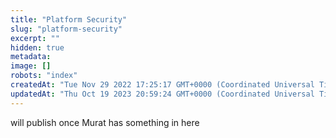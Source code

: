 ```yaml
---
title: "Platform Security"
slug: "platform-security"
excerpt: ""
hidden: true
metadata: 
image: []
robots: "index"
createdAt: "Tue Nov 29 2022 17:25:17 GMT+0000 (Coordinated Universal Time)"
updatedAt: "Thu Oct 19 2023 20:59:24 GMT+0000 (Coordinated Universal Time)"
---
```

will publish once Murat has something in here